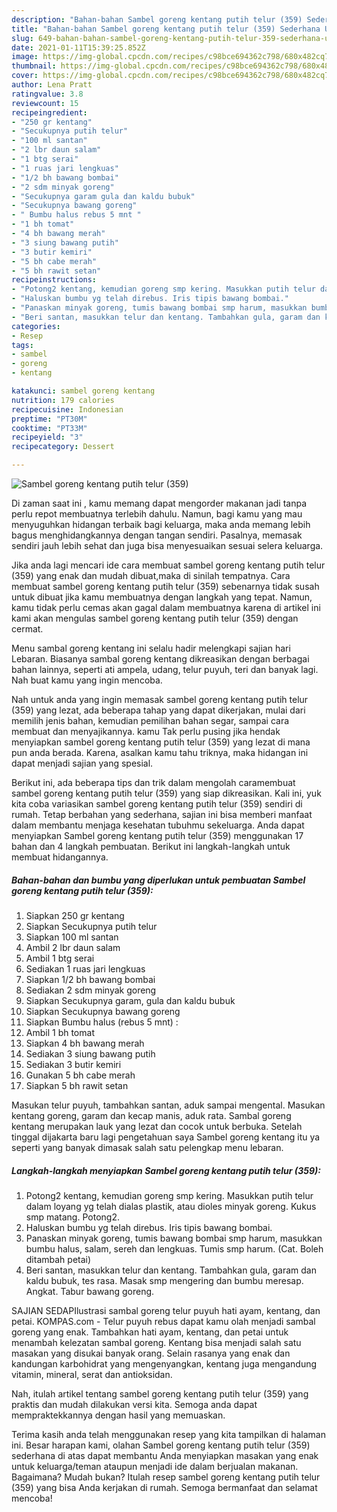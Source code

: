 ```yaml
---
description: "Bahan-bahan Sambel goreng kentang putih telur (359) Sederhana Untuk Jualan"
title: "Bahan-bahan Sambel goreng kentang putih telur (359) Sederhana Untuk Jualan"
slug: 649-bahan-bahan-sambel-goreng-kentang-putih-telur-359-sederhana-untuk-jualan
date: 2021-01-11T15:39:25.852Z
image: https://img-global.cpcdn.com/recipes/c98bce694362c798/680x482cq70/sambel-goreng-kentang-putih-telur-359-foto-resep-utama.jpg
thumbnail: https://img-global.cpcdn.com/recipes/c98bce694362c798/680x482cq70/sambel-goreng-kentang-putih-telur-359-foto-resep-utama.jpg
cover: https://img-global.cpcdn.com/recipes/c98bce694362c798/680x482cq70/sambel-goreng-kentang-putih-telur-359-foto-resep-utama.jpg
author: Lena Pratt
ratingvalue: 3.8
reviewcount: 15
recipeingredient:
- "250 gr kentang"
- "Secukupnya putih telur"
- "100 ml santan"
- "2 lbr daun salam"
- "1 btg serai"
- "1 ruas jari lengkuas"
- "1/2 bh bawang bombai"
- "2 sdm minyak goreng"
- "Secukupnya garam gula dan kaldu bubuk"
- "Secukupnya bawang goreng"
- " Bumbu halus rebus 5 mnt "
- "1 bh tomat"
- "4 bh bawang merah"
- "3 siung bawang putih"
- "3 butir kemiri"
- "5 bh cabe merah"
- "5 bh rawit setan"
recipeinstructions:
- "Potong2 kentang, kemudian goreng smp kering. Masukkan putih telur dalam loyang yg telah dialas plastik, atau dioles minyak goreng. Kukus smp matang. Potong2."
- "Haluskan bumbu yg telah direbus. Iris tipis bawang bombai."
- "Panaskan minyak goreng, tumis bawang bombai smp harum, masukkan bumbu halus, salam, sereh dan lengkuas. Tumis smp harum. (Cat. Boleh ditambah petai)"
- "Beri santan, masukkan telur dan kentang. Tambahkan gula, garam dan kaldu bubuk, tes rasa. Masak smp mengering dan bumbu meresap. Angkat. Tabur bawang goreng."
categories:
- Resep
tags:
- sambel
- goreng
- kentang

katakunci: sambel goreng kentang 
nutrition: 179 calories
recipecuisine: Indonesian
preptime: "PT30M"
cooktime: "PT33M"
recipeyield: "3"
recipecategory: Dessert

---
```



![Sambel goreng kentang putih telur (359)](https://img-global.cpcdn.com/recipes/c98bce694362c798/680x482cq70/sambel-goreng-kentang-putih-telur-359-foto-resep-utama.jpg)

Di zaman  saat ini , kamu memang dapat mengorder makanan jadi tanpa perlu repot membuatnya terlebih dahulu. Namun, bagi kamu yang mau menyuguhkan hidangan terbaik bagi keluarga, maka anda memang lebih bagus menghidangkannya dengan tangan sendiri. Pasalnya, memasak sendiri jauh lebih sehat dan juga bisa menyesuaikan sesuai selera keluarga.

Jika anda lagi mencari ide cara membuat sambel goreng kentang putih telur (359) yang enak dan mudah dibuat,maka di sinilah tempatnya. Cara membuat sambel goreng kentang putih telur (359)  sebenarnya tidak susah untuk dibuat jika kamu membuatnya dengan langkah yang tepat. Namun, kamu tidak perlu cemas akan gagal dalam membuatnya 
karena di artikel ini kami akan mengulas sambel goreng kentang putih telur (359) dengan cermat.  

Menu sambal goreng kentang ini selalu hadir melengkapi sajian hari Lebaran. Biasanya sambal goreng kentang dikreasikan dengan berbagai bahan lainnya, seperti ati ampela, udang, telur puyuh, teri dan banyak lagi. Nah buat kamu yang ingin mencoba.

Nah untuk anda yang ingin memasak sambel goreng kentang putih telur (359) yang lezat, ada beberapa tahap yang dapat dikerjakan, mulai dari memilih jenis bahan, kemudian pemilihan bahan segar, sampai cara membuat dan menyajikannya. kamu Tak perlu pusing jika hendak menyiapkan sambel goreng kentang putih telur (359) yang lezat di mana pun anda berada. Karena, asalkan kamu  tahu triknya, maka hidangan ini dapat menjadi sajian yang spesial.

Berikut ini, ada beberapa tips dan trik dalam mengolah caramembuat sambel goreng kentang putih telur (359) yang siap dikreasikan. Kali ini, yuk kita coba variasikan sambel goreng kentang putih telur (359) sendiri di rumah. Tetap berbahan yang sederhana, sajian ini bisa memberi manfaat dalam membantu menjaga kesehatan tubuhmu sekeluarga. Anda dapat menyiapkan Sambel goreng kentang putih telur (359) menggunakan 17 bahan dan 4 langkah pembuatan. Berikut ini langkah-langkah untuk membuat hidangannya.

<!--inarticleads1-->

##### Bahan-bahan dan bumbu yang diperlukan untuk pembuatan Sambel goreng kentang putih telur (359):

1. Siapkan 250 gr kentang
1. Siapkan Secukupnya putih telur
1. Siapkan 100 ml santan
1. Ambil 2 lbr daun salam
1. Ambil 1 btg serai
1. Sediakan 1 ruas jari lengkuas
1. Siapkan 1/2 bh bawang bombai
1. Sediakan 2 sdm minyak goreng
1. Siapkan Secukupnya garam, gula dan kaldu bubuk
1. Siapkan Secukupnya bawang goreng
1. Siapkan  Bumbu halus (rebus 5 mnt) :
1. Ambil 1 bh tomat
1. Siapkan 4 bh bawang merah
1. Sediakan 3 siung bawang putih
1. Sediakan 3 butir kemiri
1. Gunakan 5 bh cabe merah
1. Siapkan 5 bh rawit setan


Masukan telur puyuh, tambahkan santan, aduk sampai mengental. Masukan kentang goreng, garam dan kecap manis, aduk rata. Sambal goreng kentang merupakan lauk yang lezat dan cocok untuk berbuka. Setelah tinggal dijakarta baru lagi pengetahuan saya Sambel goreng kentang itu ya seperti yang banyak dimasak salah satu pelengkap menu lebaran. 

<!--inarticleads2-->

##### Langkah-langkah menyiapkan Sambel goreng kentang putih telur (359):

1. Potong2 kentang, kemudian goreng smp kering. Masukkan putih telur dalam loyang yg telah dialas plastik, atau dioles minyak goreng. Kukus smp matang. Potong2.
1. Haluskan bumbu yg telah direbus. Iris tipis bawang bombai.
1. Panaskan minyak goreng, tumis bawang bombai smp harum, masukkan bumbu halus, salam, sereh dan lengkuas. Tumis smp harum. (Cat. Boleh ditambah petai)
1. Beri santan, masukkan telur dan kentang. Tambahkan gula, garam dan kaldu bubuk, tes rasa. Masak smp mengering dan bumbu meresap. Angkat. Tabur bawang goreng.


SAJIAN SEDAPIlustrasi sambal goreng telur puyuh hati ayam, kentang, dan petai. KOMPAS.com - Telur puyuh rebus dapat kamu olah menjadi sambal goreng yang enak. Tambahkan hati ayam, kentang, dan petai untuk menambah kelezatan sambal goreng. Kentang bisa menjadi salah satu masakan yang disukai banyak orang. Selain rasanya yang enak dan kandungan karbohidrat yang mengenyangkan, kentang juga mengandung vitamin, mineral, serat dan antioksidan. 

Nah, itulah artikel tentang  sambel goreng kentang putih telur (359)  yang praktis dan mudah dilakukan versi kita. Semoga anda dapat mempraktekkannya dengan hasil yang memuaskan. 

Terima kasih anda telah menggunakan resep yang kita tampilkan di halaman ini. Besar harapan kami, olahan  Sambel goreng kentang putih telur (359) sederhana di atas dapat membantu Anda menyiapkan masakan yang enak untuk keluarga/teman ataupun menjadi ide dalam berjualan makanan. Bagaimana? Mudah bukan? Itulah resep sambel goreng kentang putih telur (359) yang bisa Anda kerjakan di rumah. Semoga bermanfaat dan selamat mencoba!

